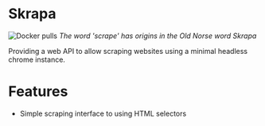 # Skrapa
![Docker pulls](https://img.shields.io/docker/pulls/mikegrant/skrapa)
*The word 'scrape' has origins in the Old Norse word Skrapa*

Providing a web API to allow scraping websites using a minimal headless chrome instance.

# Features
- Simple scraping interface to using HTML selectors
